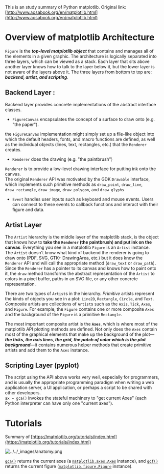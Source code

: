 This is an study summary of Python matplotlib. Original link: [http://www.aosabook.org/en/matplotlib.html](http://www.aosabook.org/en/matplotlib.html)


# Overview of matplotlib Architecture
 `Figure` is the ***top-level matplotlib object*** that contains and manages all of the elements in a given graphic.
The architecture is logically separated into three layers, which can be viewed as a stack. Each layer that sits above another layer knows how to talk to the layer below it, but the lower layer is not aware of the layers above it. The three layers from bottom to top are: ***backend, artist, and scripting***.
## Backend Layer :  
Backend layer provides concrete implementations of the abstract interface classes.     
*  `FigureCanvas`  encapsulates the concept of a surface to draw onto (e.g. "the paper").   

the `FigureCanvas` implementation might simply set up a file-like object into which the default headers, fonts, and macro functions are defined, as well as the individual objects (lines, text, rectangles, etc.) that the `Renderer` creates.
-   `Renderer`  does the drawing (e.g. "the paintbrush")

`Renderer` is to provide a low-level drawing interface for putting ink onto the canvas.  
The original `Renderer` API was motivated by the GDK `Drawable` interface, which implements such primitive methods as `draw_point`, `draw_line`, `draw_rectangle`, `draw_image`, `draw_polygon`, and `draw_glyphs`

-   `Event`  handles user inputs such as keyboard and mouse events. Users can connect to these events to callback functions and interact with their figure and data.  

##  Artist Layer
The `Artist` hierarchy is the middle layer of the matplotlib stack, is the object that knows how to **take the `Renderer` (the paintbrush) and put ink on the canvas**. Everything you see in a matplotlib `Figure` is an `Artist` instance.   
The `Artist` doesn't know what kind of backend the renderer is going to draw onto (PDF, SVG, GTK+ DrawingArea, etc.) but it does know the `Renderer` API and will call the appropriate method (`draw_text` or `draw_path`). Since the `Renderer` has a pointer to its canvas and knows how to paint onto it, the `draw` method transforms the abstract representation of the `Artist` to colors in a pixel buffer, paths in an SVG file, or any other concrete representation.

There are two types of `Artist`s in the hierarchy. _Primitive_ artists represent the kinds of objects you see in a plot: `Line2D`, `Rectangle`, `Circle`, and `Text`. _Composite_ artists are collections of `Artist`s such as the `Axis`, `Tick`, `Axes`, and `Figure`. For example, the `Figure` contains one or more composite `Axes` and the background of the `Figure` is a primitive `Rectangle`.

The most important composite artist is the **`Axes`**, which is where most of the matplotlib API plotting methods are defined. Not only does the `Axes` contain most of the graphical elements that make up the background of the plot—***the ticks, the axis lines, the grid, the patch of color which is the plot background***—it contains numerous helper methods that create primitive artists and add them to the `Axes` instance.  
## Scripting Layer (pyplot)  
The script using the API above works very well, especially for programmers, and is usually the appropriate programming paradigm when writing a web application server, a UI application, or perhaps a script to be shared with other developers.  
`ax = gca()` invokes the stateful machinery to "get current Axes" (each Python interpreter can have only one "current axes"). 

# Tutorials
Summary of [https://matplotlib.org/tutorials/index.html](https://matplotlib.org/tutorials/index.html)  

![../../_images/anatomy.png](https://matplotlib.org/_images/anatomy.png)

[`gca()`](https://matplotlib.org/api/_as_gen/matplotlib.pyplot.gca.html#matplotlib.pyplot.gca "matplotlib.pyplot.gca") returns the current axes (a [`matplotlib.axes.Axes`](https://matplotlib.org/api/axes_api.html#matplotlib.axes.Axes "matplotlib.axes.Axes") instance), and [`gcf()`](https://matplotlib.org/api/_as_gen/matplotlib.pyplot.gcf.html#matplotlib.pyplot.gcf "matplotlib.pyplot.gcf") returns the current figure ([`matplotlib.figure.Figure`](https://matplotlib.org/api/_as_gen/matplotlib.figure.Figure.html#matplotlib.figure.Figure "matplotlib.figure.Figure") instance).
<!--stackedit_data:
eyJoaXN0b3J5IjpbLTExNTc2MTM4NjcsLTEwNDEzODE4N119
-->